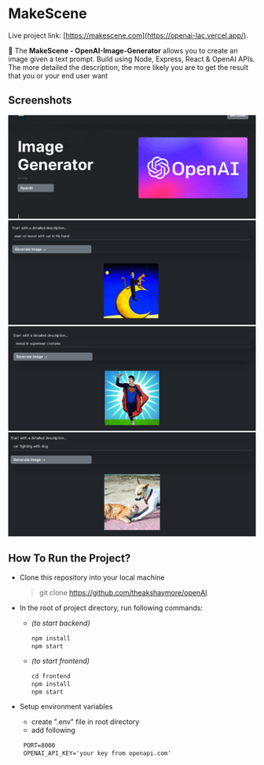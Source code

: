 # MakeScene

Live project link: [https://makescene.com](https://openai-lac.vercel.app/).

📸 The **MakeScene - OpenAI-Image-Generator** allows you to create an image given a text prompt. Build using Node, Express, React & OpenAI APIs. The more detailed the description, the more likely you are to get the result that you or your end user want

## Screenshots

![mindmap](./ss5.gif)
![mindmap](./ss2.png)
![mindmap](./ss3.png)
![mindmap](./ss4.png)

## How To Run the Project?

- Clone this repository into your local machine
  > git clone https://github.com/theakshaymore/openAI
- In the root of project directory, run following commands:

  - _(to start backend)_

    ```
    npm install
    npm start
    ```

  - _(to start frontend)_

    ```
    cd frontend
    npm install
    npm start

    ```

- Setup environment variables
  - create ".env" file in root directory
  - add following
  ```
   PORT=8000
   OPENAI_API_KEY='your key from openapi.com'
  ```
